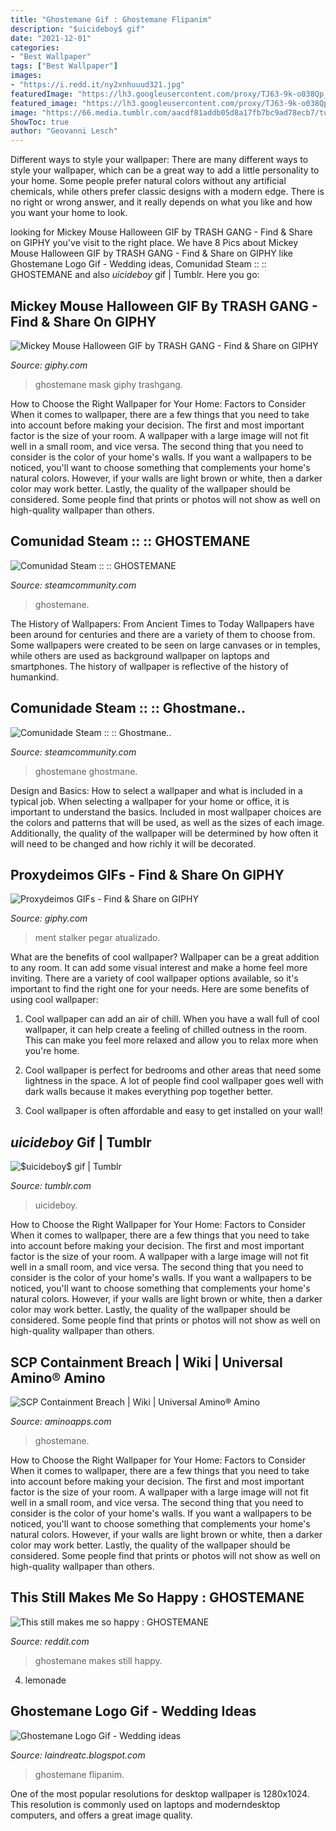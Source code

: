 ```yaml
---
title: "Ghostemane Gif : Ghostemane Flipanim"
description: "$uicideboy$ gif"
date: "2021-12-01"
categories:
- "Best Wallpaper"
tags: ["Best Wallpaper"]
images:
- "https://i.redd.it/ny2xnhuuud321.jpg"
featuredImage: "https://lh3.googleusercontent.com/proxy/TJ63-9k-o038Qp_NyUEA1x3c4C2V8r3n3MYwLpF5vEglTolpk2xddRlS-b3JhkUd2dfHMdNK-TLq=s0-d"
featured_image: "https://lh3.googleusercontent.com/proxy/TJ63-9k-o038Qp_NyUEA1x3c4C2V8r3n3MYwLpF5vEglTolpk2xddRlS-b3JhkUd2dfHMdNK-TLq=s0-d"
image: "https://66.media.tumblr.com/aacdf81addb05d8a17fb7bc9ad78ecb7/tumblr_p859itKYGu1x8rj85o1_500.gif"
ShowToc: true
author: "Geovanni Lesch"
---
```



Different ways to style your wallpaper:
There are many different ways to style your wallpaper, which can be a great way to add a little personality to your home. Some people prefer natural colors without any artificial chemicals, while others prefer classic designs with a modern edge. There is no right or wrong answer, and it really depends on what you like and how you want your home to look.

	

		
looking for Mickey Mouse Halloween GIF by TRASH GANG - Find &amp; Share on GIPHY you've visit to the right place. We have 8 Pics about Mickey Mouse Halloween GIF by TRASH GANG - Find &amp; Share on GIPHY like Ghostemane Logo Gif - Wedding ideas, Comunidad Steam :: :: GHOSTEMANE and also $uicideboy$ gif | Tumblr. Here you go:
		
    
## Mickey Mouse Halloween GIF By TRASH GANG - Find &amp; Share On GIPHY

<img loading=lazy src="https://media1.giphy.com/media/j2em6w4B5h8grt6bUd/giphy.gif" onerror="this.onerror=null;this.src='https://tse4.mm.bing.net/th?id=OIP.lOcsBg9kBe8LMoNiMqy8hAHaFj&amp;pid=15.1';" alt="Mickey Mouse Halloween GIF by TRASH GANG - Find &amp; Share on GIPHY">

_Source: giphy.com_

>ghostemane mask giphy trashgang. 

	

How to Choose the Right Wallpaper for Your Home: Factors to Consider
When it comes to wallpaper, there are a few things that you need to take into account before making your decision. The first and most important factor is the size of your room. A wallpaper with a large image will not fit well in a small room, and vice versa. 
The second thing that you need to consider is the color of your home's walls. If you want a wallpapers to be noticed, you'll want to choose something that complements your home's natural colors. However, if your walls are light brown or white, then a darker color may work better. 
Lastly, the quality of the wallpaper should be considered. Some people find that prints or photos will not show as well on high-quality wallpaper than others.

    
## Comunidad Steam :: :: GHOSTEMANE

<img loading=lazy src="https://steamuserimages-a.akamaihd.net/ugc/936058198780591949/279EFA6C55DF278A0D701143B87E6D890FFE4F24/" onerror="this.onerror=null;this.src='https://tse1.mm.bing.net/th?id=OIP.PWVP54UnFpU79qc_MG2QTQAAAA&amp;pid=15.1';" alt="Comunidad Steam :: :: GHOSTEMANE">

_Source: steamcommunity.com_

>ghostemane. 

	

The History of Wallpapers: From Ancient Times to Today
Wallpapers have been around for centuries and there are a variety of them to choose from. Some wallpapers were created to be seen on large canvases or in temples, while others are used as background wallpaper on laptops and smartphones. The history of wallpaper is reflective of the history of humankind.

    
## Comunidade Steam :: :: Ghostmane..

<img loading=lazy src="https://steamuserimages-a.akamaihd.net/ugc/923676739353888143/ECF5C0E34A385765F2FE53159446DD88B8C1C765/" onerror="this.onerror=null;this.src='https://tse3.mm.bing.net/th?id=OIP.9kfbCuBhbiH_CkWun6RHQAAAAA&amp;pid=15.1';" alt="Comunidade Steam :: :: Ghostmane..">

_Source: steamcommunity.com_

>ghostemane ghostmane. 

	

Design and Basics: How to select a wallpaper and what is included in a typical job.
When selecting a wallpaper for your home or office, it is important to understand the basics. Included in most wallpaper choices are the colors and patterns that will be used, as well as the sizes of each image. Additionally, the quality of the wallpaper will be determined by how often it will need to be changed and how richly it will be decorated.

    
## Proxydeimos GIFs - Find &amp; Share On GIPHY

<img loading=lazy src="https://media.giphy.com/media/SOComDUF4dri0/giphy.gif" onerror="this.onerror=null;this.src='https://tse1.mm.bing.net/th?id=OIP.TjalwqMoQFT6Pm2Au1f2pQHaEK&amp;pid=15.1';" alt="Proxydeimos GIFs - Find &amp; Share on GIPHY">

_Source: giphy.com_

>ment stalker pegar atualizado. 

	

What are the benefits of cool wallpaper?
Wallpaper can be a great addition to any room. It can add some visual interest and make a home feel more inviting. There are a variety of cool wallpaper options available, so it's important to find the right one for your needs. Here are some benefits of using cool wallpaper: 
1. Cool wallpaper can add an air of chill. When you have a wall full of cool wallpaper, it can help create a feeling of chilled outness in the room. This can make you feel more relaxed and allow you to relax more when you're home. 

2. Cool wallpaper is perfect for bedrooms and other areas that need some lightness in the space. A lot of people find cool wallpaper goes well with dark walls because it makes everything pop together better. 

3. Cool wallpaper is often affordable and easy to get installed on your wall!

    
## $uicideboy$ Gif | Tumblr

<img loading=lazy src="https://66.media.tumblr.com/aacdf81addb05d8a17fb7bc9ad78ecb7/tumblr_p859itKYGu1x8rj85o1_500.gif" onerror="this.onerror=null;this.src='https://tse2.mm.bing.net/th?id=OIP.4YmALtYFxG4TPxe2jQmGfQHaEL&amp;pid=15.1';" alt="$uicideboy$ gif | Tumblr">

_Source: tumblr.com_

>uicideboy. 

	

How to Choose the Right Wallpaper for Your Home: Factors to Consider
When it comes to wallpaper, there are a few things that you need to take into account before making your decision. The first and most important factor is the size of your room. A wallpaper with a large image will not fit well in a small room, and vice versa. 
The second thing that you need to consider is the color of your home's walls. If you want a wallpapers to be noticed, you'll want to choose something that complements your home's natural colors. However, if your walls are light brown or white, then a darker color may work better. 
Lastly, the quality of the wallpaper should be considered. Some people find that prints or photos will not show as well on high-quality wallpaper than others.

    
## SCP Containment Breach | Wiki | Universal Amino® Amino

<img loading=lazy src="https://pa1.narvii.com/6741/45f0ec2ba43f3c1431bc8afe4503e933bceac009_00.gif" onerror="this.onerror=null;this.src='https://tse4.mm.bing.net/th?id=OIP.SOp4jtHHxeXKRjDZQ46TrgAAAA&amp;pid=15.1';" alt="SCP Containment Breach | Wiki | Universal Amino® Amino">

_Source: aminoapps.com_

>ghostemane. 

	

How to Choose the Right Wallpaper for Your Home: Factors to Consider
When it comes to wallpaper, there are a few things that you need to take into account before making your decision. The first and most important factor is the size of your room. A wallpaper with a large image will not fit well in a small room, and vice versa. 
The second thing that you need to consider is the color of your home's walls. If you want a wallpapers to be noticed, you'll want to choose something that complements your home's natural colors. However, if your walls are light brown or white, then a darker color may work better. 
Lastly, the quality of the wallpaper should be considered. Some people find that prints or photos will not show as well on high-quality wallpaper than others.

    
## This Still Makes Me So Happy : GHOSTEMANE

<img loading=lazy src="https://i.redd.it/ny2xnhuuud321.jpg" onerror="this.onerror=null;this.src='https://tse1.mm.bing.net/th?id=OIP.LeIBAPLPzDcK551CdUJefAHaNL&amp;pid=15.1';" alt="This still makes me so happy : GHOSTEMANE">

_Source: reddit.com_

>ghostemane makes still happy. 

	

4. lemonade 

    
## Ghostemane Logo Gif - Wedding Ideas

<img loading=lazy src="https://lh3.googleusercontent.com/proxy/TJ63-9k-o038Qp_NyUEA1x3c4C2V8r3n3MYwLpF5vEglTolpk2xddRlS-b3JhkUd2dfHMdNK-TLq=s0-d" onerror="this.onerror=null;this.src='https://tse4.mm.bing.net/th?id=OIP.uli5oJBlS28axMGrs1voBwAAAA&amp;pid=15.1';" alt="Ghostemane Logo Gif - Wedding ideas">

_Source: laindreatc.blogspot.com_

>ghostemane flipanim. 

	

One of the most popular resolutions for desktop wallpaper is 1280x1024. This resolution is commonly used on laptops and moderndesktop computers, and offers a great image quality.

